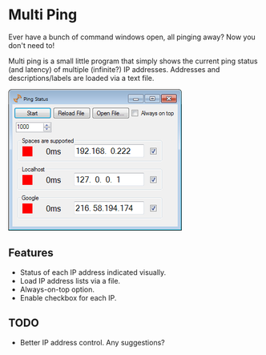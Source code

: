 # Multi Ping
Ever have a bunch of command windows open, all pinging away? Now you don't need to! 

Multi ping is a small little program that simply shows the current ping status (and latency) of multiple (infinite?) IP addresses. Addresses and descriptions/labels are loaded via a text file. 

![multi-ping_screenshot](/MultiPingStatus/mp_snap.png)

## Features
* Status of each IP address indicated visually. 
* Load IP address lists via a file. 
* Always-on-top option. 
* Enable checkbox for each IP. 

## TODO
* Better IP address control. Any suggestions? 
